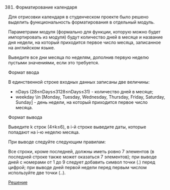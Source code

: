 381. Форматирование календаря

Для отрисовки календаря в студенческом проекте было решено выделить функциональность форматирования в отдельный модуль.

Параметрами модуля (формально для функции, которую можно будет импортировать из модуля) будут количество дней в месяце и название дня недели, на который приходится первое число месяца, записанное на английском языке.

Выведите все дни месяца по неделям, дополнив первую неделю пустыми значениями, если это требуется.

Формат ввода

В единственной строке входных данных записаны две величины:

* nDays (28≤nDays≤3128≤nDays≤31) - количество дней в месяце;
* weekday \in [Monday, Tuesday, Wednesday, Thursday, Friday, Saturday, Sunday] - день недели, на который приходится первое число месяца.

Формат вывода

Выведите k строк (4≤k≤6), в i-й строке выведите даты, которые попадают на i-ю неделю месяца.

При выводе следуйте следующим правилам:

Все строки, кроме последней, должны иметь ровно 7 элементов (в последней строке также может оказаться 7 элементов);
при выводе дней с номерами от 1 до 9 следует добавить символ точки (.) перед цифрой;
при выводе дней первой недели перед первым числом используйте две точки (..).

[Решение](solutions/easy/381.Форматирование_календаря/solution.py)